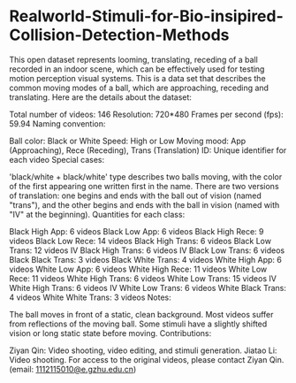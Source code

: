 # Realworld-Stimuli-for-Bio-insipired-Collision-Detection-Methods
This open dataset represents looming, translating, receding of a ball recorded in an indoor scene, which can be effectively used for testing motion perception visual systems.
This is a data set that describes the common moving modes of a ball, which are approaching, receding and translating. 
Here are the details about the dataset:

Total number of videos: 146
Resolution: 720*480
Frames per second (fps): 59.94
Naming convention:

Ball color: Black or White
Speed: High or Low
Moving mood: App (Approaching), Rece (Receding), Trans (Translation)
ID: Unique identifier for each video
Special cases:

'black/white + black/white' type describes two balls moving, with the color of the first appearing one written first in the name.
There are two versions of translation: one begins and ends with the ball out of vision (named "trans"), and the other begins and ends with the ball in vision (named with "IV" at the beginning).
Quantities for each class:

Black High App: 6 videos
Black Low App: 6 videos
Black High Rece: 9 videos
Black Low Rece: 14 videos
Black High Trans: 6 videos
Black Low Trans: 12 videos
IV Black High Trans: 6 videos
IV Black Low Trans: 6 videos
Black Black Trans: 3 videos
Black White Trans: 4 videos
White High App: 6 videos
White Low App: 6 videos
White High Rece: 11 videos
White Low Rece: 11 videos
White High Trans: 6 videos
White Low Trans: 15 videos
IV White High Trans: 6 videos
IV White Low Trans: 6 videos
White Black Trans: 4 videos
White White Trans: 3 videos
Notes:

The ball moves in front of a static, clean background.
Most videos suffer from reflections of the moving ball.
Some stimuli have a slightly shifted vision or long static state before moving.
Contributions:

Ziyan Qin: Video shooting, video editing, and stimuli generation.
Jiatao Li: Video shooting.
For access to the original videos, please contact Ziyan Qin. (email: 1112115010@e.gzhu.edu.cn)
